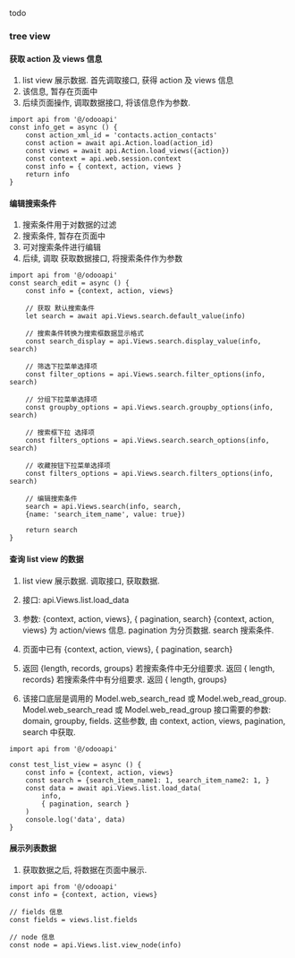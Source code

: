 todo

### tree view

#### 获取 action 及 views 信息

1. list view 展示数据. 首先调取接口, 获得 action 及 views 信息
2. 该信息, 暂存在页面中
3. 后续页面操作, 调取数据接口, 将该信息作为参数.

```
import api from '@/odooapi'
const info_get = async () {
    const action_xml_id = 'contacts.action_contacts'
    const action = await api.Action.load(action_id)
    const views = await api.Action.load_views({action})
    const context = api.web.session.context
    const info = { context, action, views }
    return info
}

```

#### 编辑搜索条件

1. 搜索条件用于对数据的过滤
2. 搜索条件, 暂存在页面中
3. 可对搜索条件进行编辑
4. 后续, 调取 获取数据接口, 将搜索条件作为参数

```
import api from '@/odooapi'
const search_edit = async () {
    const info = {context, action, views}

    // 获取 默认搜索条件
    let search = await api.Views.search.default_value(info)

    // 搜索条件转换为搜索框数据显示格式
    const search_display = api.Views.search.display_value(info, search)

    // 筛选下拉菜单选择项
    const filter_options = api.Views.search.filter_options(info, search)

    // 分组下拉菜单选择项
    const groupby_options = api.Views.search.groupby_options(info, search)

    // 搜索框下拉 选择项
    const filters_options = api.Views.search.search_options(info, search)

    // 收藏按钮下拉菜单选择项
    const filters_options = api.Views.search.filters_options(info, search)

    // 编辑搜索条件
    search = api.Views.search(info, search,
    {name: 'search_item_name', value: true})

    return search
}

```

#### 查询 list view 的数据

1. list view 展示数据. 调取接口, 获取数据.
2. 接口: api.Views.list.load_data
3. 参数: {context, action, views}, { pagination, search}
   {context, action, views} 为 action/views 信息.
   pagination 为分页数据.
   search 搜索条件.
4. 页面中已有 {context, action, views}, { pagination, search}
5. 返回 {length, records, groups}
   若搜索条件中无分组要求. 返回 { length, records}
   若搜索条件中有分组要求. 返回 { length, groups}

6. 该接口底层是调用的 Model.web_search_read 或 Model.web_read_group.
   Model.web_search_read 或 Model.web_read_group 接口需要的参数:
   domain, groupby, fields.
   这些参数, 由 context, action, views, pagination, search 中获取.

```
import api from '@/odooapi'

const test_list_view = async () {
    const info = {context, action, views}
    const search = {search_item_name1: 1, search_item_name2: 1, }
    const data = await api.Views.list.load_data(
        info,
        { pagination, search }
    )
    console.log('data', data)
}

```

#### 展示列表数据

1. 获取数据之后, 将数据在页面中展示.

```
import api from '@/odooapi'
const info = {context, action, views}

// fields 信息
const fields = views.list.fields

// node 信息
const node = api.Views.list.view_node(info)

```
